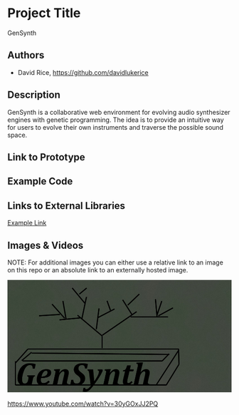 # Project Title
GenSynth

## Authors
- David Rice, https://github.com/davidlukerice

## Description
GenSynth is a collaborative web environment for evolving audio synthesizer engines with genetic programming. The idea is to provide an intuitive way for users to evolve their own instruments and traverse the possible sound space.

## Link to Prototype

## Example Code

## Links to External Libraries
[Example Link](http://www.google.com "Example Link")

## Images & Videos
NOTE: For additional images you can either use a relative link to an image on this repo or an absolute link to an externally hosted image.

![Example Image](project_images/cover.jpg?raw=true "Example Image")

https://www.youtube.com/watch?v=30yGOxJJ2PQ
